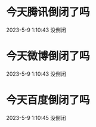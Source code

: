 # 今天腾讯倒闭了吗

2023-5-9 1:10:43 没倒闭

# 今天微博倒闭了吗

2023-5-9 1:10:43 没倒闭

# 今天百度倒闭了吗

2023-5-9 1:10:45 没倒闭

